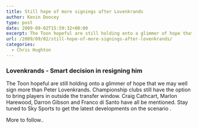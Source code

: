 ```yaml
---
title: Still hope of more signings after Lovenkrands
author: Kevin Doocey
type: post
date: 2009-09-02T15:59:32+00:00
excerpt: The Toon hopeful are still holding onto a glimmer of hope that we may well sign more than Peter Lovenkrands. Championship clubs still have the option..
url: /2009/09/02/still-hope-of-more-signings-after-lovenkrands/
categories:
  - Chris Hughton
---
```


### Lovenkrands - Smart decision in resigning him

The Toon hopeful are still holding onto a glimmer of hope that we may well sign more than Peter Lovenkrands. Championship clubs still have the option to bring players in outside the transfer window. Craig Cathcart, Marlon Harewood, Darron Gibson and Franco di Santo have all be mentioned. Stay tuned to Sky Sports to get the latest developments on the scenario .

More to follow..
